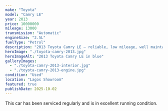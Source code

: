 ```yaml
---
make: "Toyota"
model: "Camry LE"
year: 2013
price: 10000000
mileage: 13000
transmission: "Automatic"
engineSize: "2.5L"
fuelType: "Petrol"
description: "2013 Toyota Camry LE — reliable, low mileage, well maintained."
heroImage: "./toyota-camry-2013.jpg"
heroImageAlt: "2013 Toyota Camry LE in blue"
galleryImages:
  - "./toyota-camry-2013-interior.jpg"
  - "./toyota-camry-2013-engine.jpg"
condition: "Used"
location: "Lagos Showroom"
featured: true
publishDate: 2025-10-02
---
```


This car has been serviced regularly and is in excellent running condition.
